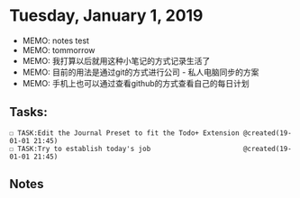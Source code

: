 # Tuesday, January 1, 2019
- MEMO: notes test
- MEMO: tommorrow
- MEMO: 我打算以后就用这种小笔记的方式记录生活了
- MEMO: 目前的用法是通过git的方式进行公司 - 私人电脑同步的方案
- MEMO: 手机上也可以通过查看github的方式查看自己的每日计划

## Tasks:
    ☐ TASK:Edit the Journal Preset to fit the Todo+ Extension @created(19-01-01 21:45)
    ☐ TASK:Try to establish today's job                       @created(19-01-01 21:45)

## Notes



